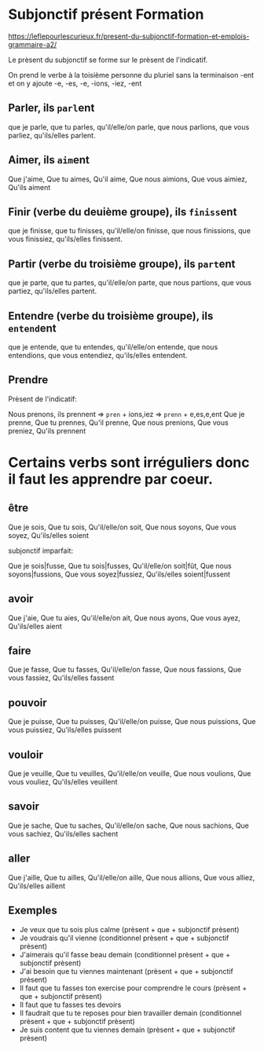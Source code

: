 Subjonctif présent Formation
===

https://leflepourlescurieux.fr/present-du-subjonctif-formation-et-emplois-grammaire-a2/

Le prèsent du subjonctif se forme sur le prèsent de l'indicatif.

On prend le verbe à la toisième personne du pluriel sans la terminaison -ent et on y ajoute -e, -es, -e, -ions, -iez, -ent

## Parler, ils `parl`ent

que je parle, que tu parles, qu'il/elle/on parle, que nous parlions, que vous parliez, qu'ils/elles parlent.

## Aimer, ils `aim`ent 

Que j'aime, Que tu aimes, Qu'il aime, Que nous aimions, Que vous aimiez, Qu'ils aiment

## Finir (verbe du deuième groupe), ils `finiss`ent

que je finisse, que tu finisses, qu'il/elle/on finisse, que nous finissions, que vous finissiez, qu'ils/elles finissent.

## Partir (verbe du troisième groupe), ils `part`ent

que je parte, que tu partes, qu'il/elle/on parte, que nous partions, que vous partiez, qu'ils/elles partent.

## Entendre (verbe du troisième groupe), ils `entend`ent

que je entende, que tu entendes, qu'il/elle/on entende, que nous entendions, que vous entendiez, qu'ils/elles entendent.

## Prendre

Prèsent de l'indicatif:

Nous prenons, ils prennent => `pren` + ions,iez 
						   => `prenn` + e,es,e,ent
Que je prenne, Que tu prennes, Qu'il prenne, Que nous prenions, Que vous preniez, Qu'ils prennent


# Certains verbs sont irréguliers donc il faut les apprendre par coeur.

## être

Que je sois, Que tu sois, Qu'il/elle/on soit, Que nous soyons, Que vous soyez, Qu'ils/elles soient

subjonctif imparfait:

Que je sois|fusse, Que tu sois|fusses, Qu'il/elle/on soit|fût, Que nous soyons|fussions, Que vous soyez|fussiez, Qu'ils/elles soient|fussent

## avoir

Que j'aie, Que tu aies, Qu'il/elle/on ait, Que nous ayons, Que vous ayez, Qu'ils/elles aient

## faire

Que je fasse, Que tu fasses, Qu'il/elle/on fasse, Que nous fassions, Que vous fassiez, Qu'ils/elles fassent

## pouvoir

Que je puisse, Que tu puisses, Qu'il/elle/on puisse, Que nous puissions, Que vous puissiez, Qu'ils/elles puissent

## vouloir

Que je veuille, Que tu veuilles, Qu'il/elle/on veuille, Que nous voulions, Que vous vouliez, Qu'ils/elles veuillent

## savoir

Que je sache, Que tu saches, Qu'il/elle/on sache, Que nous sachions, Que vous sachiez, Qu'ils/elles sachent

## aller

Que j'aille, Que tu ailles, Qu'il/elle/on aille, Que nous allions, Que vous alliez, Qu'ils/elles aillent

## Exemples

- Je veux que tu sois plus calme (prèsent + que + subjonctif prèsent)
- Je voudrais qu'il vienne (conditionnel prèsent + que + subjonctif prèsent)
- J'aimerais qu'il fasse beau demain (conditionnel prèsent + que + subjonctif prèsent)
- J'ai besoin que tu viennes maintenant (prèsent + que + subjonctif prèsent)
- Il faut que tu fasses ton exercise pour comprendre le cours (prèsent + que + subjonctif prèsent)
- Il faut que tu fasses tes devoirs
- Il faudrait que tu te reposes pour bien travailler demain (conditionnel prèsent + que + subjonctif prèsent)
- Je suis content que tu viennes demain (prèsent + que + subjonctif prèsent)

